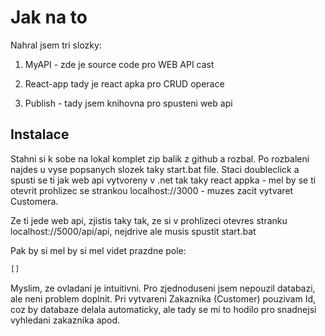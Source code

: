 # Jak na to

Nahral jsem tri slozky:

1) MyAPI - zde je source code pro WEB API cast

2) React-app tady je react apka pro CRUD operace

3) Publish - tady jsem knihovna pro spusteni web api

## Instalace

Stahni si k sobe na lokal komplet zip balik z github a rozbal. Po rozbaleni najdes u vyse popsanych slozek taky start.bat file. Staci doubleclick a spusti se ti jak web api vytvoreny v .net tak taky react appka - mel by se ti otevrit prohlizec se strankou localhost://3000 - muzes zacit vytvaret Customera.


Ze ti jede web api, zjistis taky tak, ze si v prohlizeci otevres stranku localhost://5000/api/api, nejdrive ale musis spustit start.bat

Pak by si mel by si mel videt prazdne pole:

```bash
[]
```

Myslim, ze ovladani je intuitivni. Pro zjednoduseni jsem nepouzil databazi, ale neni problem doplnit. Pri vytvareni Zakaznika (Customer) pouzivam Id, coz by databaze delala automaticky, ale tady se mi to hodilo pro snadnejsi vyhledani zakaznika apod. 